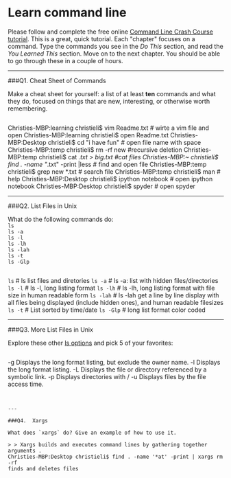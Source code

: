 # Learn command line

Please follow and complete the free online [Command Line Crash Course
tutorial](http://cli.learncodethehardway.org/book/). This is a great,
quick tutorial. Each "chapter" focuses on a command. Type the commands
you see in the _Do This_ section, and read the _You Learned This_
section. Move on to the next chapter. You should be able to go through
these in a couple of hours.

---

###Q1.  Cheat Sheet of Commands  

Make a cheat sheet for yourself: a list of at least **ten** commands and what they do, focused on things that are new, interesting, or otherwise worth remembering.

> > ```
Christies-MBP:learning christieli$ vim Readme.txt  # wirte a vim file and open 
Christies-MBP:learning christieli$ open Readme.txt
Christies-MBP:Desktop christieli$ cd "i have fun"  # open file name with space 
Christies-MBP:temp christieli$ rm -rf new   #recursive deletion 
Christies-MBP:temp christieli$ cat *.txt > big.txt   #cat files 
Christies-MBP:~ christieli$ find . -name "*.txt" -print |less   # find and open file 
Christies-MBP:temp christieli$ grep new *.txt   # search file 
Christies-MBP:temp christieli$ man    # help 
Christies-MBP:Desktop christieli$ ipython notebook   # open ipython notebook
Christies-MBP:Desktop christieli$ spyder    # open spyder 

---

###Q2.  List Files in Unix   

What do the following commands do:  
`ls`  
`ls -a`  
`ls -l`  
`ls -lh`  
`ls -lah`  
`ls -t`  
`ls -Glp`  

> > ```
`ls`  # ls list files and diretories 
`ls -a`  # ls -a: list with hidden files/directories
`ls -l`  # ls -l, long listing format 
`ls -lh`  # ls -lh, long listing format with file size in human readable form 
`ls -lah`  # ls -lah  get a line by line display with all files being displayed (include hidden ones), and human readable filesizes 
`ls -t`  # List sorted by time/date
`ls -Glp` # long list format color coded 

---

###Q3.  More List Files in Unix  

Explore these other [ls options](http://www.techonthenet.com/unix/basic/ls.php) and pick 5 of your favorites:

> > ```
-g	Displays the long format listing, but exclude the owner name.
-l	Displays the long format listing.
-L	Displays the file or directory referenced by a symbolic link.
-p Displays directories with /
-u	Displays files by the file access time.
```
 

---

###Q4.  Xargs   

What does `xargs` do? Give an example of how to use it.

> > Xargs builds and executes command lines by gathering together arguments . 
Christies-MBP:Desktop christieli$ find . -name '*at' -print | xargs rm -rf 
finds and deletes files  

 

